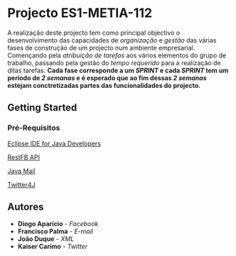 # Projecto ES1-METIA-112

A realização deste projecto tem como principal objectivo o desenvolvimento das capacidades de _organização_ e _gestão_ das várias fases de construção de um projecto num ambiente empresarial. Començando pela _atribuíção de tarefas_ aos vários elementos do grupo de trabalho, passando pela gestão do _tempo requerído_ para a realização de ditas tarefas. **Cada fase corresponde a um _SPRINT_ e cada _SPRINT_ tem um período de _2 semanas_ e é esperado que ao fim dessas _2 semanas_ estejam conctretizadas partes das funcionalidades do projecto.**

## Getting Started
 
### Pré-Requisitos

[Eclipse IDE for Java Developers](http://www.eclipse.org/downloads/packages/)

[RestFB API](https://restfb.com/)

[Java Mail](https://mvnrepository.com/artifact/javax.mail)

[Twitter4J](http://twitter4j.org/en/)

## Autores

* **Diogo Aparício** - *Facebook*
* **Francisco Palma** - *E-mail*
* **João Duque** - *XML*
* **Kaiser Carimo** - *Twitter*

